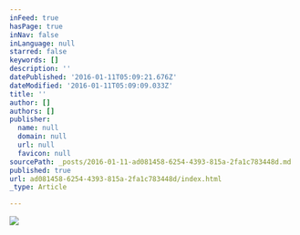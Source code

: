 ```yaml
---
inFeed: true
hasPage: true
inNav: false
inLanguage: null
starred: false
keywords: []
description: ''
datePublished: '2016-01-11T05:09:21.676Z'
dateModified: '2016-01-11T05:09:09.033Z'
title: ''
author: []
authors: []
publisher:
  name: null
  domain: null
  url: null
  favicon: null
sourcePath: _posts/2016-01-11-ad081458-6254-4393-815a-2fa1c783448d.md
published: true
url: ad081458-6254-4393-815a-2fa1c783448d/index.html
_type: Article

---
```

![](https://the-grid-user-content.s3-us-west-2.amazonaws.com/f370a7ea-c637-45d2-993a-00791fe9f779.png)
